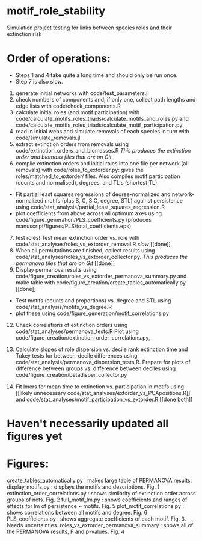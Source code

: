 # motif_role_stability
Simulation project testing for links between species roles and their extinction risk


# Order of operations:

- Steps 1 and 4 take quite a long time and should only be run once.
- Step 7 is also slow.

1) generate initial networks with code/test_parameters.jl
2) check numbers of components and, if only one, collect path lengths and edge lists with code/check_components.R
3) calculate initial roles (and motif participation) with code/calculate_motifs_roles_triads/calculate_motifs_and_roles.py and code/calculate_motifs_roles_triads/calculate_motif_participation.py
4) read in initial webs and simulate removals of each species in turn with code/simulate_removals.jl
5) extract extinction orders from removals using code/extinction_orders_and_biomasses.R
 *This produces the extinction order and biomass files that are on Git*
6) compile extinction orders and initial roles into one file per network (all removals) with code/roles_to_extorder.py: gives the roles/matched_to_extorder/ files. Also compiles motif participation (counts and normalised), degrees, and TL's (shortest TL). 


- Fit partial least squares regressions of degree-normalized and network-normalized motifs (plus S, C, S:C, degree, STL) against persistence using code/stat_analysis/partial_least_squares_regression.R
- plot coefficients from above across all optimum axes using code/figure_generation/PLS_coefficients.py (produces manuscript/figures/PLS/total_coefficients.eps)


7) test roles! Test mean extinction order vs. role with code/stat_analyses/roles_vs_extorder_removal.R *slow* [[done]]
8) When all permutations are finished, collect results using code/stat_analyses/roles_vs_extorder_collector.py. *This produces the permanova files that are on Git* [[done]]
9) Display permanova results using code/figure_creation/roles_vs_extorder_permanova_summary.py and make table with code/figure_creation/create_tables_automatically.py [[done]]


- Test motifs (counts and proportions) vs. degree and STL using code/stat_analysis/motifs_vs_degree.R
- plot these using code/figure_generation/motif_correlations.py


12) Check correlations of extinction orders using code/stat_analyses/permanova_tests.R Plot using code/figure_creation/extinction_order_correlations.py, 

13) Calculate slopes of role dispersion vs. decile rank extinction time and Tukey tests for between-decile differences using code/stat_analysis/permanova_dispersion_tests.R. Prepare for plots of difference between groups vs. difference between deciles using code/figure_creation/betadisper_collector.py

14) Fit lmers for mean time to extinction vs. participation in motifs using [[likely unnecessary code/stat_analyses/extorder_vs_PCApositions.R]] and code/stat_analyses/motif_participation_vs_extorder.R [[done both]]


# Haven't necessarily updated all figures yet


# Figures:
create_tables_automatically.py : makes large table of PERMANOVA results. 
display_motifs.py : displays the motifs and descriptions. Fig. 1
extinction_order_correlations.py : shows similarity of extinction order across groups of nets. Fig. 2
full_motif_lm.py : shows coefficients and ranges of effects for lm of persistence ~ motifs. Fig. 5
plot_motif_correlations.py : shows correlations between all motifs and degree. Fig. 6
PLS_coefficients.py : shows aggregate coefficients of each motif. Fig. 3. Needs uncertainties.
roles_vs_extorder_permanova_summary : shows all of the PERMANOVA results, F and p-values. Fig. 4


